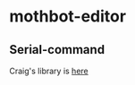 # mothbot-editor

## Serial-command

Craig's library is [here](https://github.com/p-v-o-s/Arduino-SerialCommand)


